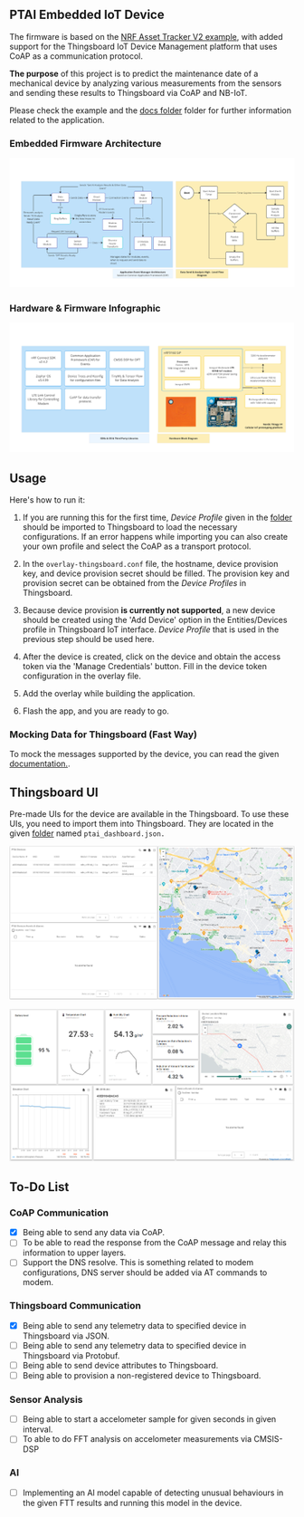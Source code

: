 ## PTAI Embedded IoT Device

The firmware is based on the [NRF Asset Tracker V2 example](https://developer.nordicsemi.com/nRF_Connect_SDK/doc/latest/nrf/applications/asset_tracker_v2/README.html), with added support for the Thingsboard IoT Device Management platform that uses CoAP as a communication protocol.

**The purpose** of this project is to predict the maintenance date of a mechanical device by analyzing various measurements from the sensors and sending these results to Thingsboard via CoAP and NB-IoT.

Please check the example and the [docs folder](ai_tag/docs) folder for further information related to the application.

### Embedded Firmware Architecture 
![Architecture Diagram](embedded-architecture.jpg)

### Hardware & Firmware Infographic
![Hardware & Firmware Infographic](embedded-hardware-info.jpg)

## Usage

Here's how to run it:

1. If you are running this for the first time, *Device Profile* given in the [folder](thingsboard/dieselmotor.json) should be imported to Thingsboard to load the necessary configurations. If an error happens while importing you can also create your own profile and select the CoAP as a transport protocol. 

2. In the `overlay-thingsboard.conf` file, the hostname, device provision key, and device provision secret should be filled. The provision key and provision secret can be obtained from the *Device Profiles* in Thingsboard.

3. Because device provision **is currently not supported**, a new device should be created using the 'Add Device' option in the Entities/Devices profile in Thingsboard IoT interface. *Device Profile* that is used in the previous step should be used here.

4. After the device is created, click on the device and obtain the access token via the 'Manage Credentials' button. Fill in the device token configuration in the overlay file.

5. Add the overlay while building the application.

6. Flash the app, and you are ready to go.

### Mocking Data for Thingsboard (Fast Way)

To mock the messages supported by the device, you can read the given [documentation.](thingsboard/data_types.md). 

## Thingsboard UI

Pre-made UIs for the device are available in the Thingsboard. To use these UIs, you need to import them into Thingsboard. They are located in the given [folder](thingsboard/ptai_dashboard.json) named `ptai_dashboard.json.`

![Main Screen](thingsboard/thingsboard-main-screen.png)

![Device Details](thingsboard/thingsboard-device-details.png)

## To-Do List

### CoAP Communication
- [x] Being able to send any data via CoAP.
- [ ] To be able to read the response from the CoAP message and relay this information to upper layers. 
- [ ] Support the DNS resolve. This is something related to modem configurations, DNS server should be added via AT commands to modem.

### Thingsboard Communication
- [x] Being able to send any telemetry data to specified device in Thingsboard via JSON. 
- [ ] Being able to send any telemetry data to specified device in Thingsboard via Protobuf. 
- [ ] Being able to send device attributes to Thingsboard.
- [ ] Being able to provision a non-registered device to Thingsboard.

### Sensor Analysis
- [ ] Being able to start a accelometer sample for given seconds in given interval. 
- [ ] To able to do FFT analysis on accelometer measurements via CMSIS-DSP

### AI
- [ ] Implementing an AI model capable of detecting unusual behaviours in the given FTT results and running this model in the device.
